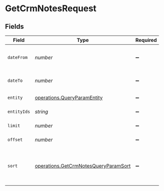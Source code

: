 # GetCrmNotesRequest


## Fields

| Field                                                                                                                   | Type                                                                                                                    | Required                                                                                                                | Description                                                                                                             |
| ----------------------------------------------------------------------------------------------------------------------- | ----------------------------------------------------------------------------------------------------------------------- | ----------------------------------------------------------------------------------------------------------------------- | ----------------------------------------------------------------------------------------------------------------------- |
| `dateFrom`                                                                                                              | *number*                                                                                                                | :heavy_minus_sign:                                                                                                      | dateFrom to date range filter type (timestamp in milliseconds)                                                          |
| `dateTo`                                                                                                                | *number*                                                                                                                | :heavy_minus_sign:                                                                                                      | dateTo to date range filter type (timestamp in milliseconds)                                                            |
| `entity`                                                                                                                | [operations.QueryParamEntity](../../models/operations/queryparamentity.md)                                              | :heavy_minus_sign:                                                                                                      | Filter by note entity type                                                                                              |
| `entityIds`                                                                                                             | *string*                                                                                                                | :heavy_minus_sign:                                                                                                      | Filter by note entity IDs                                                                                               |
| `limit`                                                                                                                 | *number*                                                                                                                | :heavy_minus_sign:                                                                                                      | Number of documents per page                                                                                            |
| `offset`                                                                                                                | *number*                                                                                                                | :heavy_minus_sign:                                                                                                      | Index of the first document of the page                                                                                 |
| `sort`                                                                                                                  | [operations.GetCrmNotesQueryParamSort](../../models/operations/getcrmnotesqueryparamsort.md)                            | :heavy_minus_sign:                                                                                                      | Sort the results in the ascending/descending order. Default order is **descending** by creation if `sort` is not passed |